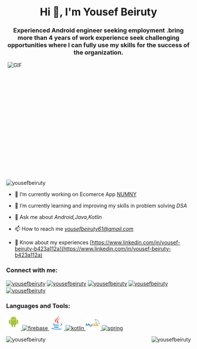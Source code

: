 <h1 align="center">Hi 👋, I'm Yousef Beiruty</h1>
<h3 align="center">Experienced Android engineer seeking employment .bring more than 4 years of work experience seek challenging opportunities where I can fully use my skills for the success of the organization.</h3>

  <img align="right" alt="GIF" src="https://github.com/abhisheknaiidu/abhisheknaiidu/blob/master/code.gif?raw=true" width="500" height="320" />
<p align="left"> <img src="https://komarev.com/ghpvc/?username=yousefbeiruty&label=Profile%20views&color=0e75b6&style=flat" alt="yousefbeiruty" /> </p>

- 🔭 I’m currently working on Ecomerce App [NUMNY](https://play.google.com/store/apps/details?id=numny.activity)

- 🌱 I’m currently learning and improving my skills in problem solving *DSA*

- 💬 Ask me about *Android,Java,Kotlin*

- 📫 How to reach me *yousefbeiruty61@gmail.com*

- 📄 Know about my experiences [https://www.linkedin.com/in/yousef-beiruty-b423a112a](https://www.linkedin.com/in/yousef-beiruty-b423a112a)

<h3 align="left">Connect with me:</h3>
<p align="left">
<a href="https://fb.com/yousefbeiruty" target="blank"><img align="center" src="https://raw.githubusercontent.com/rahuldkjain/github-profile-readme-generator/master/src/images/icons/Social/facebook.svg" alt="yousefbeiruty" height="30" width="40" /></a>
<a href="https://www.linkedin.com/in/yousef-beiruty-b423a112a" target="blank"><img align="center" src="https://raw.githubusercontent.com/rahuldkjain/github-profile-readme-generator/master/src/images/icons/Social/linked-in-alt.svg" alt="yousefbeiruty" height="30" width="40" /></a>
<a href="https://instagram.com/yousefbeiruty" target="blank"><img align="center" src="https://raw.githubusercontent.com/rahuldkjain/github-profile-readme-generator/master/src/images/icons/Social/instagram.svg" alt="yousefbeiruty" height="30" width="40" /></a>
<a href="https://www.leetcode.com/yousefbeiruty61" target="blank"><img align="center" src="https://raw.githubusercontent.com/rahuldkjain/github-profile-readme-generator/master/src/images/icons/Social/leet-code.svg" alt="yousefbeiruty" height="30" width="40" /></a>
<a href="https://auth.geeksforgeeks.org/user/yousefbeiruty" target="blank"><img align="center" src="https://raw.githubusercontent.com/rahuldkjain/github-profile-readme-generator/master/src/images/icons/Social/geeks-for-geeks.svg" alt="yousefbeiruty" height="30" width="40" /></a>
</p>

<h3 align="left">Languages and Tools:</h3>
<p align="left"> <a href="https://developer.android.com" target="_blank" rel="noreferrer"> <img src="https://raw.githubusercontent.com/devicons/devicon/master/icons/android/android-original-wordmark.svg" alt="android" width="40" height="40"/> </a> <a href="https://firebase.google.com/" target="_blank" rel="noreferrer"> <img src="https://www.vectorlogo.zone/logos/firebase/firebase-icon.svg" alt="firebase" width="40" height="40"/> </a> <a href="https://www.java.com" target="_blank" rel="noreferrer"> <img src="https://raw.githubusercontent.com/devicons/devicon/master/icons/java/java-original.svg" alt="java" width="40" height="40"/> </a> <a href="https://kotlinlang.org" target="_blank" rel="noreferrer"> <img src="https://www.vectorlogo.zone/logos/kotlinlang/kotlinlang-icon.svg" alt="kotlin" width="40" height="40"/> </a> <a href="https://www.mysql.com/" target="_blank" rel="noreferrer"> <img src="https://raw.githubusercontent.com/devicons/devicon/master/icons/mysql/mysql-original-wordmark.svg" alt="mysql" width="40" height="40"/> </a> <a href="https://spring.io/" target="_blank" rel="noreferrer"> <img src="https://www.vectorlogo.zone/logos/springio/springio-icon.svg" alt="spring" width="40" height="40"/> </a> </p>

<p><img align="left" src="https://github-readme-stats.vercel.app/api/top-langs?username=yousefbeiruty&show_icons=true&locale=en&layout=compact" alt="yousefbeiruty" /></p>

<p>&nbsp;<img align="right" src="https://github-readme-stats.vercel.app/api?username=yousefbeiruty&show_icons=true&locale=en" alt="yousefbeiruty" /></p>



  



